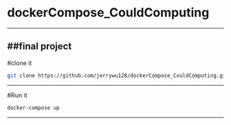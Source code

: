 # dockerCompose_CouldComputing
---
##final project
---
#clone it

```sh
git clone https://github.com/jerrywu128/dockerCompose_CouldComputing.git
```
---
#Run it
```sh
docker-compose up
```
---
